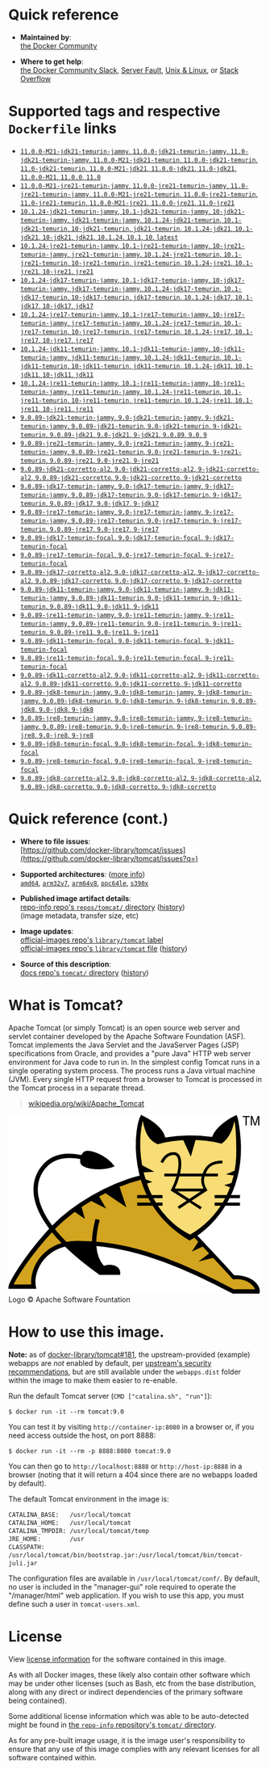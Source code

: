 <!--

********************************************************************************

WARNING:

    DO NOT EDIT "tomcat/README.md"

    IT IS AUTO-GENERATED

    (from the other files in "tomcat/" combined with a set of templates)

********************************************************************************

-->

# Quick reference

-	**Maintained by**:  
	[the Docker Community](https://github.com/docker-library/tomcat)

-	**Where to get help**:  
	[the Docker Community Slack](https://dockr.ly/comm-slack), [Server Fault](https://serverfault.com/help/on-topic), [Unix & Linux](https://unix.stackexchange.com/help/on-topic), or [Stack Overflow](https://stackoverflow.com/help/on-topic)

# Supported tags and respective `Dockerfile` links

-	[`11.0.0-M21-jdk21-temurin-jammy`, `11.0.0-jdk21-temurin-jammy`, `11.0-jdk21-temurin-jammy`, `11.0.0-M21-jdk21-temurin`, `11.0.0-jdk21-temurin`, `11.0-jdk21-temurin`, `11.0.0-M21-jdk21`, `11.0.0-jdk21`, `11.0-jdk21`, `11.0.0-M21`, `11.0.0`, `11.0`](https://github.com/docker-library/tomcat/blob/8e7b733a76bf1e79c0a58d2a64ed7e29f5caf17e/11.0/jdk21/temurin-jammy/Dockerfile)
-	[`11.0.0-M21-jre21-temurin-jammy`, `11.0.0-jre21-temurin-jammy`, `11.0-jre21-temurin-jammy`, `11.0.0-M21-jre21-temurin`, `11.0.0-jre21-temurin`, `11.0-jre21-temurin`, `11.0.0-M21-jre21`, `11.0.0-jre21`, `11.0-jre21`](https://github.com/docker-library/tomcat/blob/8e7b733a76bf1e79c0a58d2a64ed7e29f5caf17e/11.0/jre21/temurin-jammy/Dockerfile)
-	[`10.1.24-jdk21-temurin-jammy`, `10.1-jdk21-temurin-jammy`, `10-jdk21-temurin-jammy`, `jdk21-temurin-jammy`, `10.1.24-jdk21-temurin`, `10.1-jdk21-temurin`, `10-jdk21-temurin`, `jdk21-temurin`, `10.1.24-jdk21`, `10.1-jdk21`, `10-jdk21`, `jdk21`, `10.1.24`, `10.1`, `10`, `latest`](https://github.com/docker-library/tomcat/blob/065b183fdf5b4ab6f4450e73db6b52d4237f212a/10.1/jdk21/temurin-jammy/Dockerfile)
-	[`10.1.24-jre21-temurin-jammy`, `10.1-jre21-temurin-jammy`, `10-jre21-temurin-jammy`, `jre21-temurin-jammy`, `10.1.24-jre21-temurin`, `10.1-jre21-temurin`, `10-jre21-temurin`, `jre21-temurin`, `10.1.24-jre21`, `10.1-jre21`, `10-jre21`, `jre21`](https://github.com/docker-library/tomcat/blob/065b183fdf5b4ab6f4450e73db6b52d4237f212a/10.1/jre21/temurin-jammy/Dockerfile)
-	[`10.1.24-jdk17-temurin-jammy`, `10.1-jdk17-temurin-jammy`, `10-jdk17-temurin-jammy`, `jdk17-temurin-jammy`, `10.1.24-jdk17-temurin`, `10.1-jdk17-temurin`, `10-jdk17-temurin`, `jdk17-temurin`, `10.1.24-jdk17`, `10.1-jdk17`, `10-jdk17`, `jdk17`](https://github.com/docker-library/tomcat/blob/065b183fdf5b4ab6f4450e73db6b52d4237f212a/10.1/jdk17/temurin-jammy/Dockerfile)
-	[`10.1.24-jre17-temurin-jammy`, `10.1-jre17-temurin-jammy`, `10-jre17-temurin-jammy`, `jre17-temurin-jammy`, `10.1.24-jre17-temurin`, `10.1-jre17-temurin`, `10-jre17-temurin`, `jre17-temurin`, `10.1.24-jre17`, `10.1-jre17`, `10-jre17`, `jre17`](https://github.com/docker-library/tomcat/blob/065b183fdf5b4ab6f4450e73db6b52d4237f212a/10.1/jre17/temurin-jammy/Dockerfile)
-	[`10.1.24-jdk11-temurin-jammy`, `10.1-jdk11-temurin-jammy`, `10-jdk11-temurin-jammy`, `jdk11-temurin-jammy`, `10.1.24-jdk11-temurin`, `10.1-jdk11-temurin`, `10-jdk11-temurin`, `jdk11-temurin`, `10.1.24-jdk11`, `10.1-jdk11`, `10-jdk11`, `jdk11`](https://github.com/docker-library/tomcat/blob/065b183fdf5b4ab6f4450e73db6b52d4237f212a/10.1/jdk11/temurin-jammy/Dockerfile)
-	[`10.1.24-jre11-temurin-jammy`, `10.1-jre11-temurin-jammy`, `10-jre11-temurin-jammy`, `jre11-temurin-jammy`, `10.1.24-jre11-temurin`, `10.1-jre11-temurin`, `10-jre11-temurin`, `jre11-temurin`, `10.1.24-jre11`, `10.1-jre11`, `10-jre11`, `jre11`](https://github.com/docker-library/tomcat/blob/065b183fdf5b4ab6f4450e73db6b52d4237f212a/10.1/jre11/temurin-jammy/Dockerfile)
-	[`9.0.89-jdk21-temurin-jammy`, `9.0-jdk21-temurin-jammy`, `9-jdk21-temurin-jammy`, `9.0.89-jdk21-temurin`, `9.0-jdk21-temurin`, `9-jdk21-temurin`, `9.0.89-jdk21`, `9.0-jdk21`, `9-jdk21`, `9.0.89`, `9.0`, `9`](https://github.com/docker-library/tomcat/blob/298c17aede306f790b36301ca6eb1eb12a5fb204/9.0/jdk21/temurin-jammy/Dockerfile)
-	[`9.0.89-jre21-temurin-jammy`, `9.0-jre21-temurin-jammy`, `9-jre21-temurin-jammy`, `9.0.89-jre21-temurin`, `9.0-jre21-temurin`, `9-jre21-temurin`, `9.0.89-jre21`, `9.0-jre21`, `9-jre21`](https://github.com/docker-library/tomcat/blob/298c17aede306f790b36301ca6eb1eb12a5fb204/9.0/jre21/temurin-jammy/Dockerfile)
-	[`9.0.89-jdk21-corretto-al2`, `9.0-jdk21-corretto-al2`, `9-jdk21-corretto-al2`, `9.0.89-jdk21-corretto`, `9.0-jdk21-corretto`, `9-jdk21-corretto`](https://github.com/docker-library/tomcat/blob/298c17aede306f790b36301ca6eb1eb12a5fb204/9.0/jdk21/corretto-al2/Dockerfile)
-	[`9.0.89-jdk17-temurin-jammy`, `9.0-jdk17-temurin-jammy`, `9-jdk17-temurin-jammy`, `9.0.89-jdk17-temurin`, `9.0-jdk17-temurin`, `9-jdk17-temurin`, `9.0.89-jdk17`, `9.0-jdk17`, `9-jdk17`](https://github.com/docker-library/tomcat/blob/298c17aede306f790b36301ca6eb1eb12a5fb204/9.0/jdk17/temurin-jammy/Dockerfile)
-	[`9.0.89-jre17-temurin-jammy`, `9.0-jre17-temurin-jammy`, `9-jre17-temurin-jammy`, `9.0.89-jre17-temurin`, `9.0-jre17-temurin`, `9-jre17-temurin`, `9.0.89-jre17`, `9.0-jre17`, `9-jre17`](https://github.com/docker-library/tomcat/blob/298c17aede306f790b36301ca6eb1eb12a5fb204/9.0/jre17/temurin-jammy/Dockerfile)
-	[`9.0.89-jdk17-temurin-focal`, `9.0-jdk17-temurin-focal`, `9-jdk17-temurin-focal`](https://github.com/docker-library/tomcat/blob/298c17aede306f790b36301ca6eb1eb12a5fb204/9.0/jdk17/temurin-focal/Dockerfile)
-	[`9.0.89-jre17-temurin-focal`, `9.0-jre17-temurin-focal`, `9-jre17-temurin-focal`](https://github.com/docker-library/tomcat/blob/298c17aede306f790b36301ca6eb1eb12a5fb204/9.0/jre17/temurin-focal/Dockerfile)
-	[`9.0.89-jdk17-corretto-al2`, `9.0-jdk17-corretto-al2`, `9-jdk17-corretto-al2`, `9.0.89-jdk17-corretto`, `9.0-jdk17-corretto`, `9-jdk17-corretto`](https://github.com/docker-library/tomcat/blob/298c17aede306f790b36301ca6eb1eb12a5fb204/9.0/jdk17/corretto-al2/Dockerfile)
-	[`9.0.89-jdk11-temurin-jammy`, `9.0-jdk11-temurin-jammy`, `9-jdk11-temurin-jammy`, `9.0.89-jdk11-temurin`, `9.0-jdk11-temurin`, `9-jdk11-temurin`, `9.0.89-jdk11`, `9.0-jdk11`, `9-jdk11`](https://github.com/docker-library/tomcat/blob/298c17aede306f790b36301ca6eb1eb12a5fb204/9.0/jdk11/temurin-jammy/Dockerfile)
-	[`9.0.89-jre11-temurin-jammy`, `9.0-jre11-temurin-jammy`, `9-jre11-temurin-jammy`, `9.0.89-jre11-temurin`, `9.0-jre11-temurin`, `9-jre11-temurin`, `9.0.89-jre11`, `9.0-jre11`, `9-jre11`](https://github.com/docker-library/tomcat/blob/298c17aede306f790b36301ca6eb1eb12a5fb204/9.0/jre11/temurin-jammy/Dockerfile)
-	[`9.0.89-jdk11-temurin-focal`, `9.0-jdk11-temurin-focal`, `9-jdk11-temurin-focal`](https://github.com/docker-library/tomcat/blob/298c17aede306f790b36301ca6eb1eb12a5fb204/9.0/jdk11/temurin-focal/Dockerfile)
-	[`9.0.89-jre11-temurin-focal`, `9.0-jre11-temurin-focal`, `9-jre11-temurin-focal`](https://github.com/docker-library/tomcat/blob/298c17aede306f790b36301ca6eb1eb12a5fb204/9.0/jre11/temurin-focal/Dockerfile)
-	[`9.0.89-jdk11-corretto-al2`, `9.0-jdk11-corretto-al2`, `9-jdk11-corretto-al2`, `9.0.89-jdk11-corretto`, `9.0-jdk11-corretto`, `9-jdk11-corretto`](https://github.com/docker-library/tomcat/blob/298c17aede306f790b36301ca6eb1eb12a5fb204/9.0/jdk11/corretto-al2/Dockerfile)
-	[`9.0.89-jdk8-temurin-jammy`, `9.0-jdk8-temurin-jammy`, `9-jdk8-temurin-jammy`, `9.0.89-jdk8-temurin`, `9.0-jdk8-temurin`, `9-jdk8-temurin`, `9.0.89-jdk8`, `9.0-jdk8`, `9-jdk8`](https://github.com/docker-library/tomcat/blob/298c17aede306f790b36301ca6eb1eb12a5fb204/9.0/jdk8/temurin-jammy/Dockerfile)
-	[`9.0.89-jre8-temurin-jammy`, `9.0-jre8-temurin-jammy`, `9-jre8-temurin-jammy`, `9.0.89-jre8-temurin`, `9.0-jre8-temurin`, `9-jre8-temurin`, `9.0.89-jre8`, `9.0-jre8`, `9-jre8`](https://github.com/docker-library/tomcat/blob/298c17aede306f790b36301ca6eb1eb12a5fb204/9.0/jre8/temurin-jammy/Dockerfile)
-	[`9.0.89-jdk8-temurin-focal`, `9.0-jdk8-temurin-focal`, `9-jdk8-temurin-focal`](https://github.com/docker-library/tomcat/blob/298c17aede306f790b36301ca6eb1eb12a5fb204/9.0/jdk8/temurin-focal/Dockerfile)
-	[`9.0.89-jre8-temurin-focal`, `9.0-jre8-temurin-focal`, `9-jre8-temurin-focal`](https://github.com/docker-library/tomcat/blob/298c17aede306f790b36301ca6eb1eb12a5fb204/9.0/jre8/temurin-focal/Dockerfile)
-	[`9.0.89-jdk8-corretto-al2`, `9.0-jdk8-corretto-al2`, `9-jdk8-corretto-al2`, `9.0.89-jdk8-corretto`, `9.0-jdk8-corretto`, `9-jdk8-corretto`](https://github.com/docker-library/tomcat/blob/298c17aede306f790b36301ca6eb1eb12a5fb204/9.0/jdk8/corretto-al2/Dockerfile)

# Quick reference (cont.)

-	**Where to file issues**:  
	[https://github.com/docker-library/tomcat/issues](https://github.com/docker-library/tomcat/issues?q=)

-	**Supported architectures**: ([more info](https://github.com/docker-library/official-images#architectures-other-than-amd64))  
	[`amd64`](https://hub.docker.com/r/amd64/tomcat/), [`arm32v7`](https://hub.docker.com/r/arm32v7/tomcat/), [`arm64v8`](https://hub.docker.com/r/arm64v8/tomcat/), [`ppc64le`](https://hub.docker.com/r/ppc64le/tomcat/), [`s390x`](https://hub.docker.com/r/s390x/tomcat/)

-	**Published image artifact details**:  
	[repo-info repo's `repos/tomcat/` directory](https://github.com/docker-library/repo-info/blob/master/repos/tomcat) ([history](https://github.com/docker-library/repo-info/commits/master/repos/tomcat))  
	(image metadata, transfer size, etc)

-	**Image updates**:  
	[official-images repo's `library/tomcat` label](https://github.com/docker-library/official-images/issues?q=label%3Alibrary%2Ftomcat)  
	[official-images repo's `library/tomcat` file](https://github.com/docker-library/official-images/blob/master/library/tomcat) ([history](https://github.com/docker-library/official-images/commits/master/library/tomcat))

-	**Source of this description**:  
	[docs repo's `tomcat/` directory](https://github.com/docker-library/docs/tree/master/tomcat) ([history](https://github.com/docker-library/docs/commits/master/tomcat))

# What is Tomcat?

Apache Tomcat (or simply Tomcat) is an open source web server and servlet container developed by the Apache Software Foundation (ASF). Tomcat implements the Java Servlet and the JavaServer Pages (JSP) specifications from Oracle, and provides a "pure Java" HTTP web server environment for Java code to run in. In the simplest config Tomcat runs in a single operating system process. The process runs a Java virtual machine (JVM). Every single HTTP request from a browser to Tomcat is processed in the Tomcat process in a separate thread.

> [wikipedia.org/wiki/Apache_Tomcat](https://en.wikipedia.org/wiki/Apache_Tomcat)

![logo](https://raw.githubusercontent.com/docker-library/docs/8e31eb93a02d504d0cfe1da435aa31b377fc627d/tomcat/logo.png)Logo &copy; Apache Software Fountation

# How to use this image.

**Note:** as of [docker-library/tomcat#181](https://github.com/docker-library/tomcat/pull/181), the upstream-provided (example) webapps are *not* enabled by default, per [upstream's security recommendations](https://tomcat.apache.org/tomcat-9.0-doc/security-howto.html#Default_web_applications), but are still available under the `webapps.dist` folder within the image to make them easier to re-enable.

Run the default Tomcat server (`CMD ["catalina.sh", "run"]`):

```console
$ docker run -it --rm tomcat:9.0
```

You can test it by visiting `http://container-ip:8080` in a browser or, if you need access outside the host, on port 8888:

```console
$ docker run -it --rm -p 8888:8080 tomcat:9.0
```

You can then go to `http://localhost:8888` or `http://host-ip:8888` in a browser (noting that it will return a 404 since there are no webapps loaded by default).

The default Tomcat environment in the image is:

	CATALINA_BASE:   /usr/local/tomcat
	CATALINA_HOME:   /usr/local/tomcat
	CATALINA_TMPDIR: /usr/local/tomcat/temp
	JRE_HOME:        /usr
	CLASSPATH:       /usr/local/tomcat/bin/bootstrap.jar:/usr/local/tomcat/bin/tomcat-juli.jar

The configuration files are available in `/usr/local/tomcat/conf/`. By default, no user is included in the "manager-gui" role required to operate the "/manager/html" web application. If you wish to use this app, you must define such a user in `tomcat-users.xml`.

# License

View [license information](https://www.apache.org/licenses/LICENSE-2.0) for the software contained in this image.

As with all Docker images, these likely also contain other software which may be under other licenses (such as Bash, etc from the base distribution, along with any direct or indirect dependencies of the primary software being contained).

Some additional license information which was able to be auto-detected might be found in [the `repo-info` repository's `tomcat/` directory](https://github.com/docker-library/repo-info/tree/master/repos/tomcat).

As for any pre-built image usage, it is the image user's responsibility to ensure that any use of this image complies with any relevant licenses for all software contained within.
